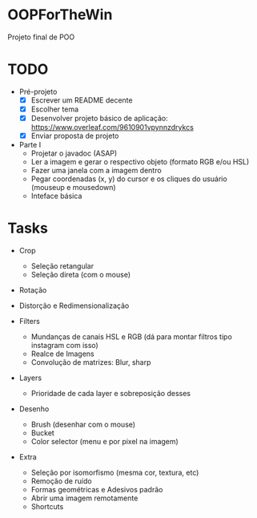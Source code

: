 # OOPForTheWin
Projeto final de POO

# TODO
  - Pré-projeto
     - [X] Escrever um README decente 
     - [X] Escolher tema
     - [X] Desenvolver projeto básico de aplicação: https://www.overleaf.com/9610901vpynnzdrykcs
     - [X] Enviar proposta de projeto
  
  - Parte I
     - Projetar o javadoc (ASAP)
     - Ler a imagem e gerar o respectivo objeto (formato RGB e/ou HSL)
     - Fazer uma janela com a imagem dentro
     - Pegar coordenadas (x, y) do cursor e os cliques do usuário (mouseup e mousedown)
     - Inteface básica
    
# Tasks
  - Crop
    - Seleção retangular
    - Seleção direta (com o mouse)
    
  - Rotação
  
  - Distorção e Redimensionalização 
  
  - Filters
    - Mundanças de canais HSL e RGB (dá para montar filtros tipo instagram com isso)
    - Realce de Imagens 
    - Convolução de matrizes: Blur, sharp
    
  - Layers
    - Prioridade de cada layer e sobreposição desses
  
  - Desenho
    - Brush (desenhar com o mouse)
    - Bucket
    - Color selector (menu e por pixel na imagem)
 
  - Extra
    - Seleção por isomorfismo (mesma cor, textura, etc)
    - Remoção de ruído
    - Formas geométricas e Adesivos padrão
    - Abrir uma imagem remotamente
    - Shortcuts
    
